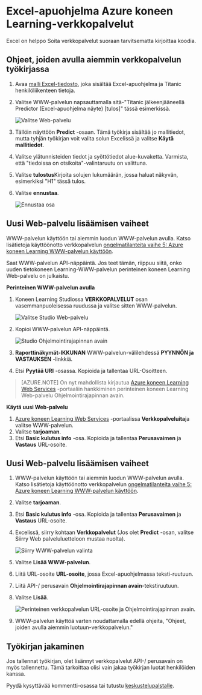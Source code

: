 <properties
    pageTitle="Excel-apuohjelmassa tietokoneen Learning verkkopalvelut | Microsoft Azure"
    description="Opi käyttämään Azure koneen Learning verkkopalvelut kirjoittamatta lainkaan koodia suoraan Excelissä."
    services="machine-learning"
    documentationCenter=""
    authors="tedway"
    manager="jhubbard"
    editor="cgronlun"
    tags=""/>

<tags
    ms.service="machine-learning"
    ms.devlang="na"
    ms.topic="article"
    ms.tgt_pltfrm="na"
    ms.workload="data-services"
    ms.date="10/05/2016"
    ms.author="tedway;garye" />

# <a name="excel-add-in-for-azure-machine-learning-web-services"></a>Excel-apuohjelma Azure koneen Learning-verkkopalvelut

Excel on helppo Soita verkkopalvelut suoraan tarvitsematta kirjoittaa koodia.

## <a name="steps-to-use-an-existing-web-service-in-the-workbook"></a>Ohjeet, joiden avulla aiemmin verkkopalvelun työkirjassa

1. Avaa [malli Excel-tiedosto](http://aka.ms/amlexcel-sample-2), joka sisältää Excel-apuohjelma ja Titanic henkilöliikenteen tietoja.
2. Valitse WWW-palvelun napsauttamalla sitä-"Titanic jälkeenjääneellä Predictor (Excel-apuohjelma näyte) [tulos]" tässä esimerkissä.

    ![Valitse Web-palvelu][01]

3. Tällöin näyttöön **Predict** -osaan.  Tämä työkirja sisältää jo mallitiedot, mutta tyhjän työkirjan voit valita solun Excelissä ja valitse **Käytä mallitiedot**.
4. Valitse ylätunnisteiden tiedot ja syöttötiedot alue-kuvaketta.  Varmista, että "tiedoissa on otsikoita"-valintaruutu on valittuna.
5. Valitse **tulostus**Kirjoita solujen lukumäärän, jossa haluat näkyvän, esimerkiksi "H1" tässä tulos.
6. Valitse **ennustaa**.

    ![Ennustaa osa][02]

## <a name="steps-to-add-a-new-web-service"></a>Uusi Web-palvelu lisäämisen vaiheet

WWW-palvelun käyttöön tai aiemmin luodun WWW-palvelun avulla. Katso lisätietoja käyttöönotto verkkopalvelun [ongelmatilanteita vaihe 5: Azure koneen Learning WWW-palvelun käyttöön](machine-learning-walkthrough-5-publish-web-service.md).

Saat WWW-palvelun API-näppäintä. Jos teet tämän, riippuu siitä, onko uuden tietokoneen Learning-WWW-palvelun perinteinen koneen Learning Web-palvelu on julkaistu.

**Perinteinen WWW-palvelun avulla** 

1. Koneen Learning Studiossa **VERKKOPALVELUT** osan vasemmanpuoleisessa ruudussa ja valitse sitten WWW-palvelun.

    ![Valitse Studio Web-palvelu][04]

2. Kopioi WWW-palvelun API-näppäintä.

    ![Studio Ohjelmointirajapinnan avain][05]

3. **Raporttinäkymät-IKKUNAN** WWW-palvelun-välilehdessä **PYYNNÖN ja VASTAUKSEN** -linkkiä.
4. Etsi **Pyytää URI** -osassa.  Kopioida ja tallentaa URL-Osoitteen.

>[AZURE.NOTE] On nyt mahdollista kirjautua [Azure koneen Learning Web Services](https://services.azureml.net) -portaaliin hankkiminen perinteinen koneen Learning Web-palvelu Ohjelmointirajapinnan avain.

**Käytä uusi Web-palvelu**

1. [Azure koneen Learning Web Services](https://services.azureml.net) -portaalissa **Verkkopalveluita**ja valitse WWW-palvelun. 
2. Valitse **tarjoaman**.
3. Etsi **Basic kulutus info** -osa. Kopioida ja tallentaa **Perusavaimen** ja **Vastaus** URL-osoite.


## <a name="steps-to-add-a-new-web-service"></a>Uusi Web-palvelu lisäämisen vaiheet

1. WWW-palvelun käyttöön tai aiemmin luodun WWW-palvelun avulla. Katso lisätietoja käyttöönotto verkkopalvelun [ongelmatilanteita vaihe 5: Azure koneen Learning WWW-palvelun käyttöön](machine-learning-walkthrough-5-publish-web-service.md).
2. Valitse **tarjoaman**.
3. Etsi **Basic kulutus info** -osa. Kopioida ja tallentaa **Perusavaimen** ja **Vastaus** URL-osoite.
2. Excelissä, siirry kohtaan **Verkkopalvelut** (Jos olet **Predict** -osan, valitse Siirry Web palveluluetteloon mustaa nuolta).

    ![Siirry WWW-palvelun valinta][03]
    
3. Valitse **Lisää WWW-palvelun**.
4. Liitä URL-osoite **URL-osoite**, jossa Excel-apuohjelmassa teksti-ruutuun.
5. Liitä API-/ perusavain **Ohjelmointirajapinnan avain**-tekstiruutuun.
6. Valitse **Lisää**.

    ![Perinteinen verkkopalvelun URL-osoite ja Ohjelmointirajapinnan avain.][06]

10. WWW-palvelun käyttöä varten noudattamalla edellä ohjeita, "Ohjeet, joiden avulla aiemmin luotuun-verkkopalvelun."

## <a name="sharing-your-workbook"></a>Työkirjan jakaminen

Jos tallennat työkirjan, olet lisännyt verkkopalvelut API-/ perusavain on myös tallennettu. Tämä tarkoittaa olisi vain jakaa työkirjan luotat henkilöiden kanssa.

Pyydä kysyttävää kommentti-osassa tai tutustu [keskustelupalstalle](http://go.microsoft.com/fwlink/?LinkID=403669&clcid=0x409).

[01]: ./media/machine-learning-excel-add-in-for-web-services/image1.png
[02]: ./media/machine-learning-excel-add-in-for-web-services/image2.png
[03]: ./media/machine-learning-excel-add-in-for-web-services/image3.png
[04]: ./media/machine-learning-excel-add-in-for-web-services/image4.png
[05]: ./media/machine-learning-excel-add-in-for-web-services/image5.png
[06]: ./media/machine-learning-excel-add-in-for-web-services/image6.png
